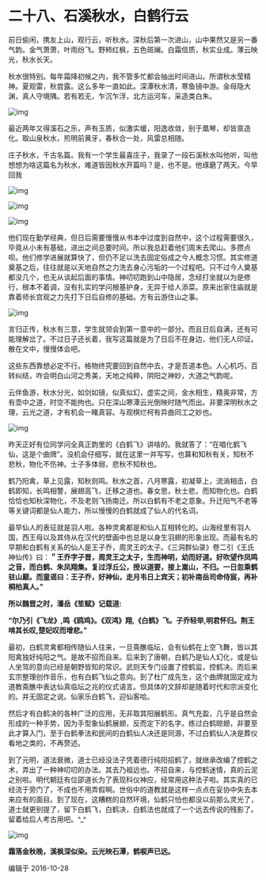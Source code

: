 # 二十八、石溪秋水，白鹤行云

前日偷闲，携友上山，观行云，听秋水。深秋后第一次进山，山中果然又是另一番气韵。金气萧萧，叶雨纷飞。野柿红枫，五色斑斓。白霜信质，秋实业成。薄云映光，秋水长天。

秋水很特别。每年霜降初候之内，我不管多忙都会抽出时间进山。所谓秋水莹精神。夏观雷，秋尝露。这么多年一直如此。深潭秋水清，寒鱼镜中游。金母隐大渊，真人守境隅。若有若无，乍沉乍浮，北方运河车，采造类白朱。

![img](https://pic4.zhimg.com/80/v2-20f6c202a2d34f01357119ed350ab34b_hd.jpg)

最近两年又得溪石之乐，声有玉质，似激实缓，阳逸收敛，别于凰琴，却皆禀造化。取山泉秋水，煎明前黄牙，春秋合一处，风雷总相随。

庄子秋水，千古名篇。我有一个学生最喜庄子，我录了一段石溪秋水叫他听，叫他想想为啥这篇名为秋水，难道皆因秋水开篇吗？是，也不是。他琢磨了两天。今早回我

![img](https://pic1.zhimg.com/80/v2-c941d3aa5d6fde5aa8a2fa070928f95c_hd.png)

![img](https://pic3.zhimg.com/80/v2-565d5a58cd167dd938a973a455595186_hd.png)

![img](https://pic2.zhimg.com/80/v2-e7772acc363d8c4b6a4047933acfa5b1_hd.png)

他们现在勤学经典，但日后需要慢慢从书本中过度到自然中，这个过程需要很久，毕竟从小未有基础，进出之间总要时间。所以我总赶着他们周末去爬山。多攒点呗。他们修学进展就算快了，但仍不足以洗去固定俗成之今人概念习惯。其实修道奠基之后，往往就是以天地自然之力洗去身心污垢的一个过程吧。只不过今人奠基都没几个，也无从谈起后面的事情。神叨叨跑到山中隐居，念经打坐就以为是修行，根本不着调，没有扎实的学问根基护身，无异于给人添菜。原来出家住庙就是靠着师长宫观之力先打下日后自修的基础。方有云游住山之事。

![img](https://pic3.zhimg.com/80/v2-1c95e4390ef5369097b8e51de5c97036_hd.jpg)

言归正传，秋水有三意，学生就领会到第一意中的一部分。而且日后自满，还有可能理解岔了。不过日子还长着，我写这篇就是为了日后不在身边，他们无人印证。散在文中，慢慢体会吧。

这些东西靠想必定不行。格物终究要回到自然中去，才是吾道本色。人心机巧，百转纠结，咋会明白山河之秀美，天地之纯粹，阴阳之神妙，大道之气韵呢。

云伴鱼游，秋水分光，如剑如镜，似真似幻，虚实之间，金水相生，精奥非常，方有壶中之道，时空不能拘也。只在深山寒潭云光倒映时随气而出。非要深明秋水之理，云光之道，才有机会一睹真容。与观棋烂柯有异曲同工之妙也。

![img](https://pic1.zhimg.com/80/v2-d65b6a46d29c7cbbd66d6cfaabd31db4_hd.jpg)

昨天正好有位同学问全真正韵里的《白鹤飞》讲啥的。我就答了：“在唱化鹤飞仙，这是个曲牌”。没机会仔细写，就在这里一并写写，也算和知秋有关，知秋不悲秋，物化不伤神。士子多体弱，悲秋不知秋也。

鹤乃阳禽，草上见露，知秋则鸣。秋水之首，八月寒露，初凝草上，流淌相击，白鹤即知，长鸣相警，展翅高飞，迁移之道也。春女思，秋士悲，而知物化也。白鹤恰恰也知秋深物化，不及老则飞扬南迁。所以白鹤有不老之意象。升迁阳气不老等等关键词都是仙人能力，所以慢慢的白鹤就成了仙人的代名词。

最早仙人的表征就是羽人啦。各种灵禽都是和仙人互相转化的。山海经里有羽人国，西王母以及其侍从在汉代的壁画中也总是以身生羽翅的形象出现。而最有名的早期和白鹤有关系的仙人是王子乔，周灵王的太子。《三洞群仙录》卷二引《王氏神仙传》曰：**＂王乔字子晋，周灵王之太子，生而神明，幼而好道。好吹望作凤鸣之音，而白鹤、朱凤翔集。复过浮丘公，授以道要，接上嵩山，不归。一日忽乘鹤驻山巅。而童谣曰：王子乔，好神仙，走月韦日上宾天；初补南岳司命侍宸，再补桐柏真人。”**

**所以魏晋之时，潘岳《笙赋》记载道:**

**“尔乃引《飞龙》,鸣《鸥鸡》。《双鸿》翔,《白鹤》飞。子乔轻举,明君怀归。荆王啃其长叹,楚妃叹而增悲。”**

最初，白鹤灵禽都相传随仙人往来，一旦斋醮临坛，会有仙鹤在上空飞舞，皆以其阳禽独好纯阳之气。是故不招而自来。后来到了唐朝，白鹤乃是仙人幻化，或是仙人坐驾的意向已经是朝野皆知的常识。武则天专门设置了控鹤监，控鹤决。而后来玄宗整理创作音乐，也有白鹤飞仙之意向。到了杜广成先生，这个曲牌就固定成为道教斋醮中表达仙真临坛之兆的仪式语言。但具体的文辞却是随着时代和宗派变化的。并无固定之说。仙家乐白鹤飞，迎仙客哈。

然后才有白鹤决的各种广泛的应用，无非取其阳展鹤形。真气充盈，几乎是自然会形成的一种手势，因为手型象仙鹤展翅，反而定下的名字。练过白鹤晾翅，非要至此才算入门，至于白鹤拳法和民间的白鹤仙人决还是同源，不过白鹤仙人决是葬仪看地之类的，不再赘述。

到了元明，道法衰微，道士已经没法子凭着德行纯阳招鹤了，就继承改编了控鹤之术，弄出了一种神叨叨的办法。其去乃祖远也。不招自来，与控鹤迷情，真的云泥之别啦。明代朝廷有位邵道长为了表现科仪神应，经常用这种法子啦。其实真的已经流于旁门了，不成也不用弄假啊。世俗中的道教就是这样一点点在妥协中失去本来应有的面目。到了现在，这糟糕的自然环境，仙鹤只怕也都没以前那么灵光了，道士就更别提了，留下白鹤飞，白鹤决，白鹤法也就成了一个远去传说的残影了。留着给后人考古用吧。^_^



![img](https://pic3.zhimg.com/80/v2-7247618cdd8a4eddadfacc97f588217a_hd.jpg)

**霜落金秋晚，溪枫深似染。云光映石潭，鹤唳声已远。**



编辑于 2016-10-28